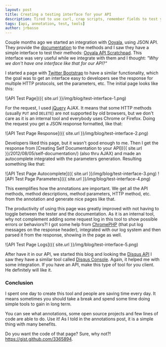 ```yaml
---
layout: post
title: Creating a testing interface for your API
description: Tired to use curl, crap scripts, remember fields to test your API? Make a simple interface to make it easily.
tags: [api, annotation, test, tools]
author: jrbasso
---
```


Couple months ago we started an integration with [Ooyala](http://www.ooyala.com), using JSON API.
They provide the [documentation](http://support.ooyala.com/developers/documentation/concepts/book_api.html) to the methods
and I saw they have a simple interface to test their methods: [Ooyala API Scratchpad](https://api.ooyala.com/docs/api_scratchpad?url=/assets&method=GET).
This interface was very useful while we integrate with them and I thought: *"Why we don't have one interface like that for our API?"*

I started a page with [Twitter Bootstrap](http://twitter.github.com/bootstrap/) to have a similar functionality, which the goal
was to get an interface easy to developers see the response for multiple HTTP protocols, set the parameters, etc.
The initial page looks like this:

![API Test Page]({{ site.url }}/img/blog/test-interface-1.png)

For the request, I used [jQuery](http://jquery.com) AJAX. It means that some HTTP methods (usually `PUT` and `DELETE`)
are not supported by old browsers, but we don't care as it is an internal tool and everybody uses Chrome or Firefox.
Doing the request you get a JSON response formatted, like that:

![API Test Page Response]({{ site.url }}/img/blog/test-interface-2.png)

Developers liked this page, but it wasn't good enough to me. Then I get the response from
[Creating Self Documentation to your API]({{ site.url }}/2012/08/05/self-documentation/) (also thru AJAX) and made an
autocomplete integrated with the parameters generation. Resulting something like that:

![API Test Page Autocomplete]({{ site.url }}/img/blog/test-interface-3.png)
![API Test Page Parameters]({{ site.url }}/img/blog/test-interface-4.png)

This exemplifies how the annotations are important. We get all the API methods, method descriptions, method parameters,
HTTP method, etc. from the annotation and generate nice pages like that.

The productivity of using this page was greatly improved with not having to toggle between the tester and the documentation.
As it is an internal tool, why not complement adding some request log in this tool to show possible errors or behaviors?!
I got some help from [ChromePHP](http://www.chromephp.com/) (that put log messages on the response header), integrated
with our log system and then parsed it from the response, showing in the page as well.

![API Test Page Logs]({{ site.url }}/img/blog/test-interface-5.png)

After have it in our API, we started this blog and looking the [Disqus API](http://disqus.com/api/docs/) I saw they have
a similar tool called [Disqus Console](http://disqus.com/api/console/). Again, it helped me with some integration.
If you have an API, make this type of tool for you client. He definitely will like it.

### Conclusion

I spent one day to create this tool and people are saving time every day. It means sometimes you should take a break
and spend some time doing simple tools to gain in long term.

You can see what annotations, some open source projects and few lines of code are able to do. Use it! As I told
in the annotations post, it is a simple thing with many benefits.

Do you want the code of that page? Sure, why not?! <https://gist.github.com/3365894>.
